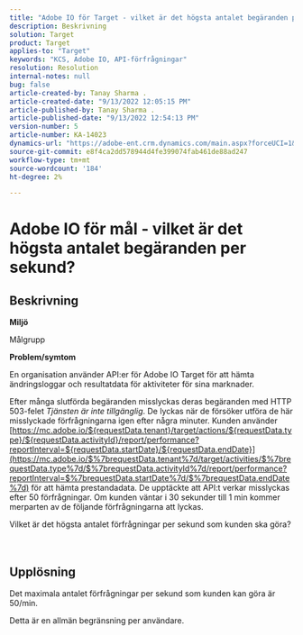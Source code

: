```yaml
---
title: "Adobe IO för Target - vilket är det högsta antalet begäranden per sekund?"
description: Beskrivning
solution: Target
product: Target
applies-to: "Target"
keywords: "KCS, Adobe IO, API-förfrågningar"
resolution: Resolution
internal-notes: null
bug: false
article-created-by: Tanay Sharma .
article-created-date: "9/13/2022 12:05:15 PM"
article-published-by: Tanay Sharma .
article-published-date: "9/13/2022 12:54:13 PM"
version-number: 5
article-number: KA-14023
dynamics-url: "https://adobe-ent.crm.dynamics.com/main.aspx?forceUCI=1&pagetype=entityrecord&etn=knowledgearticle&id=b391cf4d-5c33-ed11-9db1-002248086735"
source-git-commit: e8f4ca2dd578944d4fe399074fab461de88ad247
workflow-type: tm+mt
source-wordcount: '184'
ht-degree: 2%

---
```


# Adobe IO för mål - vilket är det högsta antalet begäranden per sekund?

## Beskrivning


<b>Miljö</b>

Målgrupp



<b>Problem/symtom</b>

En organisation använder API:er för Adobe IO Target för att hämta ändringsloggar och resultatdata för aktiviteter för sina marknader.

Efter många slutförda begäranden misslyckas deras begäranden med HTTP 503-felet *Tjänsten är inte tillgänglig*. De lyckas när de försöker utföra de här misslyckade förfrågningarna igen efter några minuter. Kunden använder [https://mc.adobe.io/${requestData.tenant}/target/actions/${requestData.type}/${requestData.activityId}/report/performance?reportInterval=${requestData.startDate}/${requestData.endDate}](https://mc.adobe.io/$%7brequestData.tenant%7d/target/activities/$%7brequestData.type%7d/$%7brequestData.activityId%7d/report/performance?reportInterval=$%7brequestData.startDate%7d/$%7brequestData.endDate%7d) för att hämta prestandadata. De upptäckte att API:t verkar misslyckas efter 50 förfrågningar. Om kunden väntar i 30 sekunder till 1 min kommer merparten av de följande förfrågningarna att lyckas.



Vilket är det högsta antalet förfrågningar per sekund som kunden ska göra?
<br><br> <br>

## Upplösning


Det maximala antalet förfrågningar per sekund som kunden kan göra är 50/min.

Detta är en allmän begränsning per användare.
